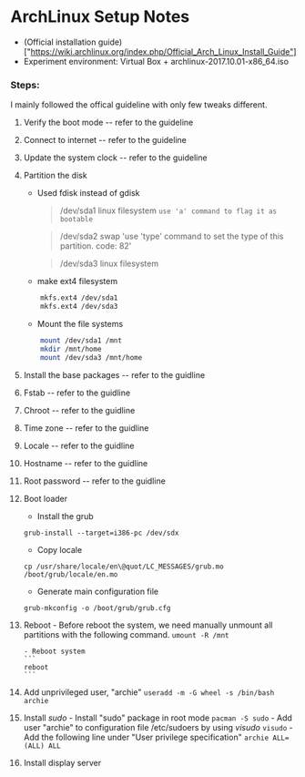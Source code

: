 # ArchLinux Setup Notes

- (Official installation guide)["https://wiki.archlinux.org/index.php/Official_Arch_Linux_Install_Guide"]
- Experiment environment: Virtual Box + archlinux-2017.10.01-x86_64.iso


### Steps:

I mainly followed the offical guideline with only few tweaks different.

1. Verify the boot mode -- refer to the guideline
2. Connect to internet -- refer to the guideline
3. Update the system clock -- refer to the guideline
4. Partition the disk
	- Used fdisk instead of gdisk
		>/dev/sda1   linux filesystem    `use 'a' command to flag it as bootable`

		>/dev/sda2 	 swap				  'use 'type' command to set the type of this partition. code: 82'
		
		>/dev/sda3    linux filesystem

	- make ext4 filesystem
	```bash
		mkfs.ext4 /dev/sda1
		mkfs.ext4 /dev/sda3
	```
	- Mount the file systems 
	```bash
		mount /dev/sda1 /mnt
		mkdir /mnt/home
		mount /dev/sda3 /mnt/home
	```
5. Install the base packages -- refer to the guidline
6. Fstab -- refer to the guidline
7. Chroot -- refer to the guidline
8. Time zone -- refer to the guidline
9. Locale -- refer to the guidline
10. Hostname -- refer to the guidline
11. Root password -- refer to the guidline
12. Boot loader
	- Install the grub
	```
	grub-install --target=i386-pc /dev/sdx
	```
	- Copy locale
	```
	cp /usr/share/locale/en\@quot/LC_MESSAGES/grub.mo /boot/grub/locale/en.mo
	```

	- Generate main configuration file
	```
	grub-mkconfig -o /boot/grub/grub.cfg
	```
13. Reboot
        - Before reboot the system, we need manually unmount all partitions with the following command.
        ```
        umount -R /mnt
        ```

        - Reboot system
        ```
        reboot
        ```
14. Add unprivileged user, "archie"
        ```
        useradd -m -G wheel -s /bin/bash archie
        ```

15. Install *sudo*
        - Install "sudo" package in root mode
        ```
        pacman -S sudo
        ```
        - Add user "archie" to configuration file /etc/sudoers by using *visudo*
        ```
        visudo
        ```
        - Add the following line under "User privilege specification"
        ```
        archie ALL=(ALL) ALL
        ```
16. Install display server
        

